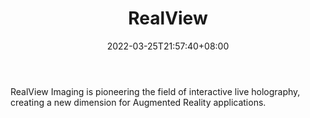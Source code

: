 ﻿---
weight: 
title: "RealView"
description: "RealView Imaging is pioneering the field of interactive live holography, creating a new dimension for Augmented Reality applications."
date: 2022-03-25T21:57:40+08:00
lastmod: 2022-03-25T16:45:40+08:00
draft: false
authors: ["Metabd"]
featuredImage: "405.jpg"
link: "https://realviewimaging.com/"
tags: ["RealView","全息影像"]
categories: ["navigation"]
navigation: ["全息影像"]
lightgallery: true
toc: true
pinned: false
recommend: false
recommend1: false
---
RealView Imaging is pioneering the field of interactive live holography, creating a new dimension for Augmented Reality applications.
